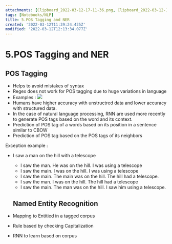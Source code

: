 ```yaml
---
attachments: [Clipboard_2022-03-12-17-11-36.png, Clipboard_2022-03-12-17-43-34.png]
tags: [Notebooks/NLP]
title: 5.POS Tagging and NER
created: '2022-03-12T11:39:24.425Z'
modified: '2022-03-12T12:13:34.077Z'
---
```


# 5.POS Tagging and NER

## POS Tagging
  
- Helps to avoid mistakes of syntax
- Regex does not work for POS tagging due to huge variations in language
- Examples : 
![](@attachment/Clipboard_2022-03-12-17-11-36.png)
- Humans have higher accuracy with unstructred data and lower accuracy with structured data. 
- In the case of natural language processing, RNN are used more recently to generate POS tags based on the word and its context. 
- Prediction of POS tag of a words based on its position in a sentence similar to CBOW
- Prediction of POS tag based on the POS tags of its neighbors

Exception example :
- I saw a man on the hill with a telescope
  - I saw the man. He was on the hill. I was using a telescope
  - I saw the main. I was on the hill. I was using a telescope
  - I saw the main. The main was on the hill. The hill had a telescope. 
  - I saw the man. I was on the hill. The hill had a telescope
  - I saw the main. The man was on the hill. I saw him using a telescope. 



  ## Named Entity Recognition
- Mapping to Entitied in a tagged corpus
- Rule based by checking Capitalization
- RNN to learn based on corpus


